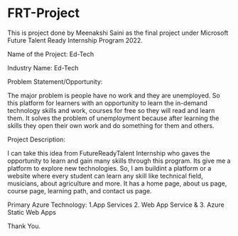 

# FRT-Project

This is project done by Meenakshi Saini as the final project under Microsoft Future Talent Ready Internship Program 2022. 


Name of the Project: Ed-Tech

Industry Name: Ed-Tech 

Problem Statement/Opportunity:

The major problem is people have no work and they are unemployed. So this platform for learners with an opportunity to learn the in-demand technology skills and work, courses for free so they will read and learn them. It solves the problem of unemployment because after learning the skills they open their own work and do something for them and others.


Project Description: 

I can take this idea from FutureReadyTalent Internship who gaves the opportunity to learn and gain many skills through this program. Its give me a platform to explore new technologies. So, I am buildint a platform or a website where every student can learn any skill like technical field, musicians, about agriculture and more. It has a home page, about us page, course page, learning path, and contact us page.


Primary Azure Technology: 1.App Services 2. Web App Service  & 3. Azure Static Web Apps


Thank You.
